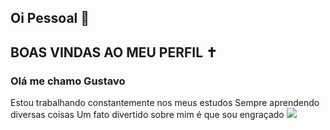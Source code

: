 ## Oi Pessoal 👋
## BOAS VINDAS AO MEU PERFIL ✝
### Olá me chamo **Gustavo**
Estou trabalhando constantemente nos meus estudos
Sempre aprendendo diversas coisas
Um fato divertido sobre mim é que sou engraçado
![](https://th.bing.com/th/id/R.2b16c63b7a5f4e6a3a13d45d60bcc494?rik=MB2NQtEdOWHF5w&pid=ImgRaw&r=0)
